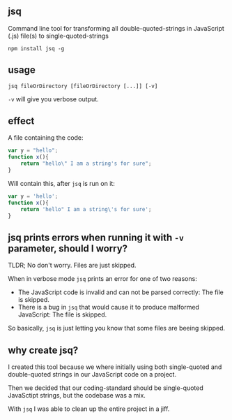 jsq
---

Command line tool for transforming all double-quoted-strings in JavaScript (.js) file(s) to single-quoted-strings

```
npm install jsq -g
```

usage
-----
```
jsq fileOrDirectory [fileOrDirectory [...]] [-v]
```

`-v` will give you verbose output.

effect
------
A file containing the code:

```js
var y = "hello";
function x(){
	return "hello\" I am a string's for sure";
}
```

Will contain this, after `jsq` is run on it:

```js
var y = 'hello';
function x(){
	return 'hello" I am a string\'s for sure';
}
```

jsq prints errors when running it with `-v` parameter, should I worry?
----------------------------------------------------------------------
TLDR; No don't worry. Files are just skipped.

When in verbose mode `jsq` prints an error for one of two reasons:
- The JavaScript code is invalid and can not be parsed correctly: The file is skipped.
- There is a bug in `jsq` that would cause it to produce malformed JavaScript: The file is skipped.

So basically, `jsq` is just letting you know that some files are beeing skipped.

why create jsq?
---------------
I created this tool because we where initially using both single-quoted and double-quoted strings in our JavaScript code
on a project.

Then we decided that our coding-standard should be single-quoted JavaSctipt strings, but the codebase was a mix.

With `jsq` I was able to clean up the entire project in a jiff.
